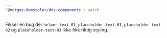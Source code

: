 ```yaml
---
'@norges-domstoler/dds-components': patch
---
```


Fikser en bug der `helper-text-01`, `placeholder-text-01`, `placeholder-text-02` og `placeholder-text-03` ikke fikk riktig styling.
